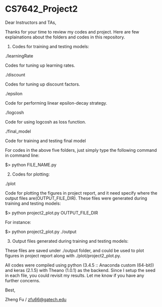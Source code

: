 # CS7642_Project2

Dear Instructors and TAs,

Thanks for your time to review my codes and project. Here are few explainations about the folders and codes in this repository.

1. Codes for training and testing models:

./learningRate

Codes for tuning up learning rates.

./discount

Codes for tuning up discount factors.

./epsilon

Code for performing linear epsilon-decay strategy.

./logcosh

Code for using logcosh as loss function.

./final_model

Code for training and testing final model

For codes in the above five folders, just simply type the following command in command line:

$> python FILE_NAME.py

2. Codes for plotting:

./plot

Code for plotting the figures in project report, and it need specify where the output files are(OUTPUT_FILE_DIR). These files were generated during training and testing models:

$> python project2_plot.py OUTPUT_FILE_DIR

For instance:

$> python project2_plot.py ./output

3. Output files generated during training and testing models:

These files are saved under ./output folder, and could be used to plot figures in project report along with ./plot/project2_plot.py.

All codes were compiled using python (3.4.5 :: Anaconda custom (64-bit)) and keras (2.1.5) with Theano (1.0.1) as the backend. Since I setup the seed in each file, you could revisit my results. Let me know if you have any further concerns.

Best,

Zheng Fu / zfu66@gatech.edu
